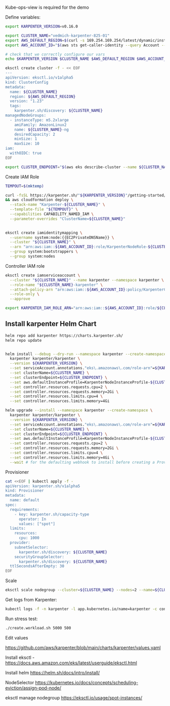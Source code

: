 Kube-ops-view is required for the demo



Define variables:

```bash
export KARPENTER_VERSION=v0.16.0

export CLUSTER_NAME="vedmich-karpenter-825-01"
export AWS_DEFAULT_REGION=$(curl -s 169.254.169.254/latest/dynamic/instance-identity/document | jq -r '.region')
export AWS_ACCOUNT_ID="$(aws sts get-caller-identity --query Account --output text)"

# check that we correctly configure our vars
echo $KARPENTER_VERSION $CLUSTER_NAME $AWS_DEFAULT_REGION $AWS_ACCOUNT_ID

```


```bash
eksctl create cluster -f - << EOF
---
apiVersion: eksctl.io/v1alpha5
kind: ClusterConfig
metadata:
  name: ${CLUSTER_NAME}
  region: ${AWS_DEFAULT_REGION}
  version: "1.23"
  tags:
    karpenter.sh/discovery: ${CLUSTER_NAME}
managedNodeGroups:
  - instanceType: m5.2xlarge
    amiFamily: AmazonLinux2
    name: ${CLUSTER_NAME}-ng
    desiredCapacity: 2
    minSize: 1
    maxSize: 10
iam:
  withOIDC: true
EOF

export CLUSTER_ENDPOINT="$(aws eks describe-cluster --name ${CLUSTER_NAME} --query "cluster.endpoint" --output text)"
```

Create IAM Role

```bash
TEMPOUT=$(mktemp)

curl -fsSL https://karpenter.sh/"${KARPENTER_VERSION}"/getting-started/getting-started-with-eksctl/cloudformation.yaml  > $TEMPOUT \
&& aws cloudformation deploy \
  --stack-name "Karpenter-${CLUSTER_NAME}" \
  --template-file "${TEMPOUT}" \
  --capabilities CAPABILITY_NAMED_IAM \
  --parameter-overrides "ClusterName=${CLUSTER_NAME}"
  

eksctl create iamidentitymapping \
  --username system:node:{{EC2PrivateDNSName}} \
  --cluster "${CLUSTER_NAME}" \
  --arn "arn:aws:iam::${AWS_ACCOUNT_ID}:role/KarpenterNodeRole-${CLUSTER_NAME}" \
  --group system:bootstrappers \
  --group system:nodes


```

Controller IAM role

```bash
eksctl create iamserviceaccount \
  --cluster "${CLUSTER_NAME}" --name karpenter --namespace karpenter \
  --role-name "${CLUSTER_NAME}-karpenter" \
  --attach-policy-arn "arn:aws:iam::${AWS_ACCOUNT_ID}:policy/KarpenterControllerPolicy-${CLUSTER_NAME}" \
  --role-only \
  --approve

export KARPENTER_IAM_ROLE_ARN="arn:aws:iam::${AWS_ACCOUNT_ID}:role/${CLUSTER_NAME}-karpenter"

```


## Install karpenter Helm Chart

```bash
helm repo add karpenter https://charts.karpenter.sh/
helm repo update


helm install --debug --dry-run --namespace karpenter --create-namespace \
  karpenter karpenter/karpenter \
  --version ${KARPENTER_VERSION} \
  --set serviceAccount.annotations."eks\.amazonaws\.com/role-arn"=${KARPENTER_IAM_ROLE_ARN} \
  --set clusterName=${CLUSTER_NAME} \
  --set clusterEndpoint=${CLUSTER_ENDPOINT} \
  --set aws.defaultInstanceProfile=KarpenterNodeInstanceProfile-${CLUSTER_NAME} \
  --set controller.resources.requests.cpu=2 \
  --set controller.resources.requests.memory=2Gi \
  --set controller.resources.limits.cpu=4 \
  --set controller.resources.limits.memory=4Gi

helm upgrade --install --namespace karpenter --create-namespace \
  karpenter karpenter/karpenter \
  --version ${KARPENTER_VERSION} \
  --set serviceAccount.annotations."eks\.amazonaws\.com/role-arn"=${KARPENTER_IAM_ROLE_ARN} \
  --set clusterName=${CLUSTER_NAME} \
  --set clusterEndpoint=${CLUSTER_ENDPOINT} \
  --set aws.defaultInstanceProfile=KarpenterNodeInstanceProfile-${CLUSTER_NAME} \
  --set controller.resources.requests.cpu=2 \
  --set controller.resources.requests.memory=2Gi \
  --set controller.resources.limits.cpu=4 \
  --set controller.resources.limits.memory=4Gi \
  --wait # for the defaulting webhook to install before creating a Provisioner

```

Provisioner

```bash
cat <<EOF | kubectl apply -f -
apiVersion: karpenter.sh/v1alpha5
kind: Provisioner
metadata:
  name: default
spec:
  requirements:
    - key: karpenter.sh/capacity-type
      operator: In
      values: ["spot"]
  limits:
    resources:
      cpu: 1000
  provider:
    subnetSelector:
      karpenter.sh/discovery: ${CLUSTER_NAME}
    securityGroupSelector:
      karpenter.sh/discovery: ${CLUSTER_NAME}
  ttlSecondsAfterEmpty: 30
EOF

```


Scale

```bash
eksctl scale nodegroup --cluster=${CLUSTER_NAME} --nodes=2 --name=${CLUSTER_NAME}-ng
```


Get logs from Karpenter:

```bash
kubectl logs -f -n karpenter -l app.kubernetes.io/name=karpenter -c controller
```

Run stress test:

```bash
./create.workload.sh 5000 500
```

Edit values 

https://github.com/aws/karpenter/blob/main/charts/karpenter/values.yaml 

Install eksctl - https://docs.aws.amazon.com/eks/latest/userguide/eksctl.html

Install helm 
https://helm.sh/docs/intro/install/

NodeSelector
https://kubernetes.io/docs/concepts/scheduling-eviction/assign-pod-node/


eksctl manage nodegroup 
https://eksctl.io/usage/spot-instances/
